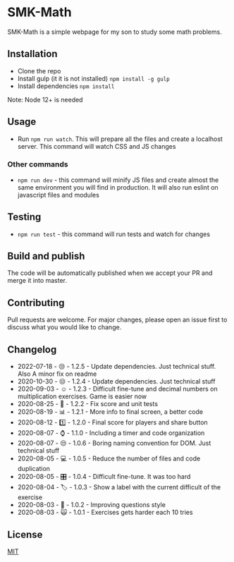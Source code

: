 # SMK-Math

SMK-Math is a simple webpage for my son to study some math problems.

## Installation

* Clone the repo
* Install gulp (it it is not installed) `npm install -g gulp`
* Install dependencies `npm install`

Note: Node 12+ is needed

## Usage

* Run `npm run watch`. This will prepare all the files and create a localhost server. This command will watch CSS and JS changes

### Other commands

* `npm run dev` - this command will minify JS files and create almost the same environment you will find in production. It will also run eslint on javascript files and modules

## Testing

* `npm run test` - this command will run tests and watch for changes

## Build and publish

The code will be automatically published when we accept your PR and merge it into master.

## Contributing

Pull requests are welcome. For major changes, please open an issue first to discuss what you would like to change.

## Changelog

* 2022-07-18 - :unamused: - 1.2.5 - Update dependencies. Just technical stuff. Also A minor fix on readme
* 2020-10-30 - :unamused: - 1.2.4 - Update dependencies. Just technical stuff
* 2020-09-03 - :relaxed: - 1.2.3 - Difficult fine-tune and decimal numbers on multiplication exercises. Game is easier now
* 2020-08-25 - :bug: - 1.2.2 - Fix score and unit tests
* 2020-08-19 - :bar_chart: - 1.2.1 - More info to final screen, a better code
* 2020-08-12 - :one: - 1.2.0 - Final score for players and share button
* 2020-08-07 - :watch: - 1.1.0 - Including a timer and code organization
* 2020-08-07 - :unamused: - 1.0.6 - Boring naming convention for DOM. Just technical stuff
* 2020-08-05 - :computer: - 1.0.5 - Reduce the number of files and code duplication
* 2020-08-05 - :control_knobs: - 1.0.4 - Difficult fine-tune. It was too hard
* 2020-08-04 - :label: - 1.0.3 - Show a label with the current difficult of the exercise
* 2020-08-03 - :nail_care: - 1.0.2 - Improving questions style
* 2020-08-03 - :scream_cat: - 1.0.1 - Exercises gets harder each 10 tries

## License

[MIT](https://choosealicense.com/licenses/mit/)
